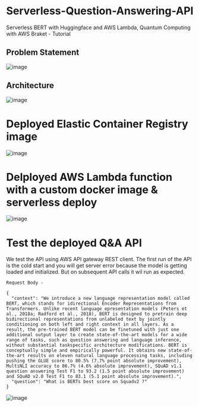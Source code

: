 # Serverless-Question-Answering-API
Serverless BERT with Huggingface and AWS Lambda, Quantum Computing with AWS Braket - Tutorial

## Problem Statement

![image](https://user-images.githubusercontent.com/13203059/161676624-6f614b63-bb67-4ee0-b6e4-f169dbef1ca2.png)

## Architecture

![image](https://user-images.githubusercontent.com/13203059/161676732-d32d20ef-8ce0-428a-b941-8291b104d0b6.png)

# Deployed Elastic Container Registry image

![image](https://user-images.githubusercontent.com/13203059/162638435-779f49b0-18e5-4428-8143-5729fba8c5b9.png)

# Delployed AWS Lambda function with a custom docker image & serverless deploy

![image](https://user-images.githubusercontent.com/13203059/162638376-4214b02b-04a6-48cf-a84a-e805d9847c95.png)

# Test the deployed Q&A API

We test the API using AWS API gateway REST client. The first run of the API is the cold start and you will get server error because the model is getting loaded and initialized. But on subsequent API calls it wil run as expected.

```
Request Body -

{
  "context": "We introduce a new language representation model called BERT, which stands for idirectional Encoder Representations from Transformers. Unlike recent language epresentation models (Peters et al., 2018a; Radford et al., 2018), BERT is designed to pretrain deep bidirectional representations from unlabeled text by jointly conditioning on both left and right context in all layers. As a result, the pre-trained BERT model can be finetuned with just one additional output layer to create state-of-the-art models for a wide range of tasks, such as question answering and language inference, without substantial taskspecific architecture modifications. BERT is conceptually simple and empirically powerful. It obtains new state-of-the-art results on eleven natural language processing tasks, including pushing the GLUE score to 80.5% (7.7% point absolute improvement), MultiNLI accuracy to 86.7% (4.6% absolute improvement), SQuAD v1.1 question answering Test F1 to 93.2 (1.5 point absolute improvement) and SQuAD v2.0 Test F1 to 83.1 (5.1 point absolute improvement).",
  "question": "What is BERTs best score on Squadv2 ?"
}
```

![image](https://user-images.githubusercontent.com/13203059/162638533-dd822120-9c9c-4b25-a672-1cec73c23572.png)



